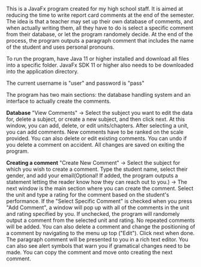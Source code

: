 This is a JavaFx program created for my high school staff. It is aimed at reducing the time to write report card comments at the end of the semester. The idea is that a teacher may set up their own database of comments, and when actually writing them, all they have to do is select a specific comment from their database, or let the program randomely decide. At the end of the process, the program outputs a paragraph comment that includes the name of the student and uses personal pronouns.

To run the program, have Java 11 or higher installed and download all files into a specific folder. JavaFx SDK 11 or higher also needs to be downloaded into the application directory.

The current username is "user" and password is "pass"

The program has two main sections: the database handling system and an interface to actually create the comments.

**Database**
"View Comments" -> Select the subject you want to edit the data for, delete a subject, or create a new subject, and then click next. At this window, you can add, delete, or edit units/chapters. After selecting a unit, you can add comments. New comments have to be ranked on the scale provided. You can also delete or edit existing comments. You can undo if you delete a comment on accident. All changes are saved on exiting the program.

**Creating a comment**
"Create New Comment" -> Select the subject for which you wish to create a comment. Type the student name, select their gender, and add your email(Optional! If added, the program outputs a statement letting the reader know how they can reach out to you.) -> The next window is the main section where you can create the comment. Select the unit and type a rating for the comment based on the student's performance. If the "Select Specific Comment" is checked when you press "Add Comment", a window will pop up with all of the comments in the unit and rating specified by you. If unchecked, the program will randomely output a comment from the selected unit and rating. No repeated comments will be added. You can also delete a comment and change the positioning of a comment by navigating to the menu up top ("Edit"). Click next when done. The paragraph comment will be presented to you in a rich text editor. You can also see alert symbols that warn you if gramatical changes need to be made. You can copy the comment and move onto creating the next comment.
